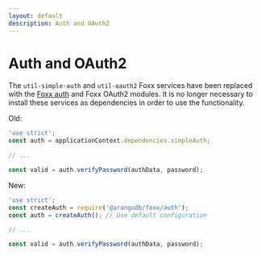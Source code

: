 ```yaml
---
layout: default
description: Auth and OAuth2
---
```

Auth and OAuth2
===============

The `util-simple-auth` and `util-oauth2` Foxx services have been replaced with the [Foxx auth](foxx-migrating2x-auth.html) and Foxx OAuth2<!-- TODO (link to docs) --> modules. It is no longer necessary to install these services as dependencies in order to use the functionality.

Old:

```js
'use strict';
const auth = applicationContext.dependencies.simpleAuth;

// ...

const valid = auth.verifyPassword(authData, password);
```

New:

```js
'use strict';
const createAuth = require('@arangodb/foxx/auth');
const auth = createAuth(); // Use default configuration

// ...

const valid = auth.verifyPassword(authData, password);
```

